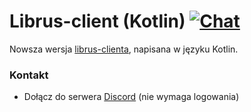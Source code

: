 # Librus-client (Kotlin) [![Chat](https://img.shields.io/badge/chat-on%20discord-7289da.svg)](https://discord.gg/r6Ugyk2)
Nowsza wersja [librus-clienta](https://github.com/shymmq/librus-client), napisana w języku Kotlin.

### Kontakt
- Dołącz do serwera [Discord](https://discord.gg/r6Ugyk2) (nie wymaga logowania)

